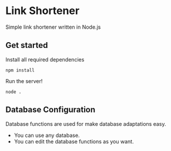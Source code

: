 # Link Shortener
Simple link shortener written in Node.js

## Get started
Install all required dependencies
```
npm install
```
Run the server!
```
node .
```

## Database Configuration
Database functions are used for make database adaptations easy.
- You can use any database.
- You can edit the database functions as you want.

